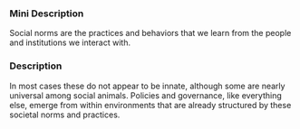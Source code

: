 ### Mini Description

Social norms are the practices and behaviors that we learn from the people and institutions we interact with.

### Description

In most cases these do not appear to be innate, although some are nearly universal among social animals. Policies and governance, like everything else, emerge from within environments that are already structured by these societal norms and practices.
